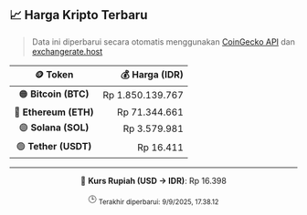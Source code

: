 

<!-- HARGA_KRIPTO -->
## 📈 Harga Kripto Terbaru

> Data ini diperbarui secara otomatis menggunakan [CoinGecko API](https://www.coingecko.com/) dan [exchangerate.host](https://exchangerate.host/)

<div align="center">

| 🪙 Token | 💰 Harga (IDR) |
|:------:|---------------:|
| 🟠 **Bitcoin (BTC)**   | Rp 1.850.139.767 |
| 🔵 **Ethereum (ETH)**  | Rp 71.344.661 |
| 🟣 **Solana (SOL)**    | Rp 3.579.981 |
| 🟢 **Tether (USDT)**   | Rp 16.411 |

---

💱 **Kurs Rupiah (USD → IDR)**: Rp 16.398

🕒 <sub>Terakhir diperbarui: 9/9/2025, 17.38.12</sub>

</div>
<!-- /HARGA_KRIPTO -->
